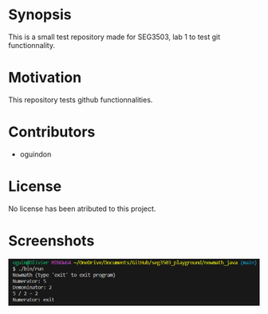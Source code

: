 # Synopsis
This is a small test repository made for SEG3503, lab 1 to test git functionnality.

# Motivation
This repository tests github functionnalities.

# Contributors
- oguindon

# License
No license has been atributed to this project.

# Screenshots
![java run](./Screenshots/java_run.png)